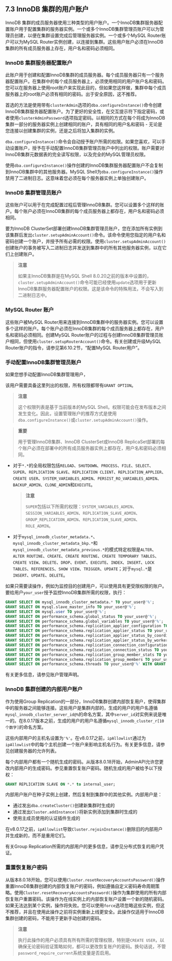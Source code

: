 ## 7.3 InnoDB 集群的用户账户

InnoDB 集群的成员服务器使用三种类型的用户账户。一个InnoDB集群服务器配置账户用于配置集群的服务器实例。一个或多个InnoDB集群管理员账户可以为管理员创建，以便在集群设置完成后管理服务器实例。一个或多个MySQL Router账户可以为MySQL Router实例创建，以连接到集群。这些用户账户必须在InnoDB集群的所有成员服务器上存在，用户名和密码必须相同。

### InnoDB 集群服务器配置账户
此账户用于创建和配置InnoDB集群的成员服务器。每个成员服务器只有一个服务器配置账户。在集群中的每个成员服务器上，必须使用相同的用户账户名和密码。您可以在服务器上使用root账户来实现此目的，但如果您这样做，集群中每个成员服务器上的root账户必须有相同的密码。出于安全原因，这不推荐。

首选的方法是使用带有`clusterAdmin`选项的`dba.configureInstance()`命令创建InnoDB集群服务器配置账户。为了更好的安全性，在交互提示符下指定密码，或者使用`clusterAdminPassword`选项指定密码。以相同的方式在每个将成为InnoDB集群一部分的服务器实例上创建相同的账户，具有相同的用户名和密码 - 无论是您连接以创建集群的实例，还是之后将加入集群的实例。

`dba.configureInstance()`命令会自动授予账户所需的权限。如果您喜欢，可以手动设置账户，授予在手动配置InnoDB集群管理员账户中列出的权限。账户需要对InnoDB集群元数据表的完全读写权限，以及完全的MySQL管理员权限。

使用`dba.configureInstance()`操作创建的InnoDB集群服务器配置账户不会复制到InnoDB集群中的其他服务器。MySQL Shell为`dba.configureInstance()`操作禁用了二进制日志。这意味着您必须在每个服务器实例上单独创建账户。

### InnoDB 集群管理员账户
这些账户可以用于在完成配置过程后管理InnoDB集群。您可以设置多个这样的账户。每个账户必须在InnoDB集群的每个成员服务器上都存在，用户名和密码必须相同。

要为InnoDB ClusterSet部署创建InnoDB集群管理员账户，您在添加所有实例到该集群后发出`cluster.setupAdminAccount()`命令。该命令使用您指定的用户名和密码创建一个账户，并授予所有必需的权限。使用`cluster.setupAdminAccount()`创建账户的事务被写入二进制日志并发送到集群中的所有其他服务器实例，以在它们上创建账户。

> **注意**
>
> 如果主InnoDB集群是在MySQL Shell 8.0.20之前的版本中设置的，`cluster.setupAdminAccount()`命令可能已经使用`update`选项用于更新InnoDB集群服务器配置账户的权限。这是该命令的特殊用法，不会写入到二进制日志中。

### MySQL Router 账户
这些账户被MySQL Router用来连接到InnoDB集群中的服务器实例。您可以设置多个这样的账户。每个账户必须在InnoDB集群的每个成员服务器上都存在，用户名和密码必须相同。创建MySQL Router账户的过程与创建InnoDB集群管理员账户相同，但使用`cluster.setupRouterAccount()`命令。有关创建或升级MySQL Router账户的指令，请参见第6.10.2节，“配置MySQL Router用户”。

### 手动配置InnoDB集群管理员账户

如果您想手动配置InnoDB集群管理用户，

该用户需要具备这里列出的权限，所有权限都带有`GRANT OPTION`。

> **注意**
>
> 这个权限列表是基于当前版本的MySQL Shell。权限可能会在发布版本之间发生变化。因此，设置管理账户的推荐方式是使用`dba.configureInstance()`或`cluster.setupAdminAccount()`操作。

> **重要**
>
> 用于管理InnoDB集群、InnoDB ClusterSet或InnoDB ReplicaSet部署的每个账户必须在部署中的所有成员服务器实例上都存在，用户名和密码必须相同。

- 对于`*.*`的全局权限包括`RELOAD`、`SHUTDOWN`、`PROCESS`、`FILE`、`SELECT`、`SUPER`、`REPLICATION SLAVE`、`REPLICATION CLIENT`、`REPLICATION_APPLIER`、`CREATE USER`、`SYSTEM_VARIABLES_ADMIN`、`PERSIST_RO_VARIABLES_ADMIN`、`BACKUP_ADMIN`、`CLONE_ADMIN`和`EXECUTE`。

  > **注意**
  >
  > `SUPER`包括以下所需的权限：`SYSTEM_VARIABLES_ADMIN`、`SESSION_VARIABLES_ADMIN`、`REPLICATION_SLAVE_ADMIN`、`GROUP_REPLICATION_ADMIN`、`REPLICATION_SLAVE_ADMIN`、`ROLE_ADMIN`。

- 对于`mysql_innodb_cluster_metadata.*`、`mysql_innodb_cluster_metadata_bkp.*`和`mysql_innodb_cluster_metadata_previous.*`的模式特定权限是`ALTER`、`ALTER ROUTINE`、`CREATE`、`CREATE ROUTINE`、`CREATE TEMPORARY TABLES`、`CREATE VIEW`、`DELETE`、`DROP`、`EVENT`、`EXECUTE`、`INDEX`、`INSERT`、`LOCK TABLES`、`REFERENCES`、`SHOW VIEW`、`TRIGGER`、`UPDATE`；对于`mysql.*`是`INSERT`、`UPDATE`、`DELETE`。


如果只需要读操作，例如为监控目的创建用户，可以使用具有更受限权限的账户。要给用户`your_user`授予监控InnoDB集群所需的权限，执行：

```sql
GRANT SELECT ON mysql_innodb_cluster_metadata.* TO your_user@'%';
GRANT SELECT ON mysql.slave_master_info TO your_user@'%';
GRANT SELECT ON mysql.user TO your_user@'%';
GRANT SELECT ON performance_schema.global_status TO your_user@'%';
GRANT SELECT ON performance_schema.global_variables TO your_user@'%';
GRANT SELECT ON performance_schema.replication_applier_configuration TO your_user@'%';
GRANT SELECT ON performance_schema.replication_applier_status TO your_user@'%';
GRANT SELECT ON performance_schema.replication_applier_status_by_coordinator TO your_user@'%';
GRANT SELECT ON performance_schema.replication_applier_status_by_worker TO your_user@'%';
GRANT SELECT ON performance_schema.replication_connection_configuration TO your_user@'%';
GRANT SELECT ON performance_schema.replication_connection_status TO your_user@'%';
GRANT SELECT ON performance_schema.replication_group_member_stats TO your_user@'%';
GRANT SELECT ON performance_schema.replication_group_members TO your_user@'%';
GRANT SELECT ON performance_schema.threads TO your_user@'%' WITH GRANT OPTION;
```

有关更多信息，请参见账户管理声明。

### InnoDB 集群创建的内部用户账户

作为使用Group Replication的一部分，InnoDB集群创建内部恢复用户，使得集群中的服务器之间能够连接。这些用户是集群内部的，生成的用户的用户名遵循`mysql_innodb_cluster_server_id@%`的命名方案，其中`server_id`对实例来说是唯一的。在8.0.17版本之前，生成的用户的用户名遵循`mysql_innodb_cluster_r[10个数字]`的命名方案。

这些内部用户的主机名设置为`'%'`。在v8.0.17之前，`ipAllowlist`通过为`ipAllowlist`中的每个主机创建一个账户来影响主机名行为。有关更多信息，请参见创建服务器的允许列表。

每个内部用户都有一个随机生成的密码。从版本8.0.18开始，AdminAPI允许您更改内部用户的生成密码。参见重置恢复账户密码。随机生成的用户被给予以下授权：

```sql
GRANT REPLICATION SLAVE ON *.* to internal_user;
```

内部用户账户在种子实例上创建，然后复制到集群中的其他实例。内部用户是：

- 通过发出`dba.createCluster()`创建新集群时生成的
- 通过发出`Cluster.addInstance()`将新实例添加到集群时生成的
- 使用主成员使用的认证插件生成的

在v8.0.17之前，`ipAllowlist`导致`Cluster.rejoinInstance()`删除旧的内部用户并生成新的，而不是重用它们。

有关Group Replication所需的内部用户的更多信息，请参见分布式恢复的用户凭证。

### 重置恢复账户密码

从版本8.0.18开始，您可以使用`Cluster.resetRecoveryAccountsPassword()`操作重置InnoDB集群创建的内部恢复账户的密码，例如遵循自定义密码寿命周期策略。使用`Cluster.resetRecoveryAccountsPassword()`操作为集群使用的所有内部恢复账户重置密码。该操作为在线实例上的内部恢复账户设置一个新的随机密码。如果无法达到某个实例，操作将失败。您可以使用`force`选项忽略这些实例，但这不推荐，并且在使用此操作之前将实例重新上线更安全。此操作仅适用于InnoDB集群创建的密码，不能用于更新手动创建的密码。

> **注意**
>
> 执行此操作的用户必须具有所有所需的管理权限，特别是`CREATE USER`，以确保无论密码验证策略如何，都可以更改恢复账户的密码。换句话说，不管`password_require_current`系统变量是否启用。